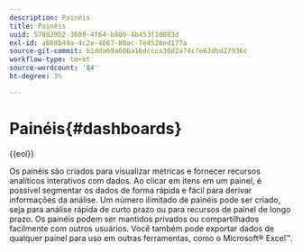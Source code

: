 ```yaml
---
description: Painéis
title: Painéis
uuid: 578d29b2-3609-4f64-b800-4b453f10083d
exl-id: a668b49a-4c2e-4667-88ac-7e4526ed177a
source-git-commit: b1dda69a606a16dccca30d2a74c7e63dbd27936c
workflow-type: tm+mt
source-wordcount: '84'
ht-degree: 3%

---
```


# Painéis{#dashboards}

{{eol}}

Os painéis são criados para visualizar métricas e fornecer recursos analíticos interativos com dados. Ao clicar em itens em um painel, é possível segmentar os dados de forma rápida e fácil para derivar informações da análise. Um número ilimitado de painéis pode ser criado, seja para análise rápida de curto prazo ou para recursos de painel de longo prazo. Os painéis podem ser mantidos privados ou compartilhados facilmente com outros usuários. Você também pode exportar dados de qualquer painel para uso em outras ferramentas, como o Microsoft® Excel™.
